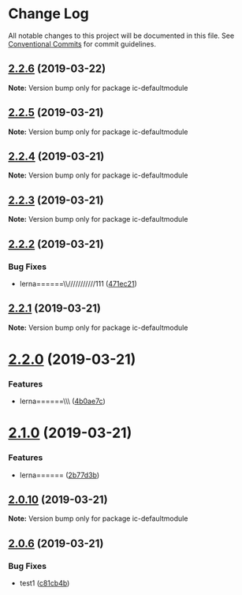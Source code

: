 # Change Log

All notable changes to this project will be documented in this file.
See [Conventional Commits](https://conventionalcommits.org) for commit guidelines.

## [2.2.6](https://github.com/xiaolei/ic-defaultmodule/compare/ic-defaultmodule@2.2.5...ic-defaultmodule@2.2.6) (2019-03-22)

**Note:** Version bump only for package ic-defaultmodule





## [2.2.5](https://github.com/xiaolei/ic-defaultmodule/compare/ic-defaultmodule@2.2.4...ic-defaultmodule@2.2.5) (2019-03-21)

**Note:** Version bump only for package ic-defaultmodule





## [2.2.4](https://github.com/xiaolei/ic-defaultmodule/compare/ic-defaultmodule@2.2.3...ic-defaultmodule@2.2.4) (2019-03-21)

**Note:** Version bump only for package ic-defaultmodule





## [2.2.3](https://github.com/xiaolei/ic-defaultmodule/compare/ic-defaultmodule@2.2.2...ic-defaultmodule@2.2.3) (2019-03-21)

**Note:** Version bump only for package ic-defaultmodule





## [2.2.2](https://github.com/xiaolei/ic-defaultmodule/compare/ic-defaultmodule@2.2.1...ic-defaultmodule@2.2.2) (2019-03-21)


### Bug Fixes

* lerna======\\\\\///////////111 ([471ec21](https://github.com/xiaolei/ic-defaultmodule/commit/471ec21))





## [2.2.1](https://github.com/xiaolei/ic-defaultmodule/compare/ic-defaultmodule@2.2.0...ic-defaultmodule@2.2.1) (2019-03-21)

**Note:** Version bump only for package ic-defaultmodule





# [2.2.0](https://github.com/xiaolei/ic-defaultmodule/compare/ic-defaultmodule@2.1.0...ic-defaultmodule@2.2.0) (2019-03-21)


### Features

* lerna======\\\\\ ([4b0ae7c](https://github.com/xiaolei/ic-defaultmodule/commit/4b0ae7c))





# [2.1.0](https://github.com/xiaolei/ic-defaultmodule/compare/ic-defaultmodule@2.0.10...ic-defaultmodule@2.1.0) (2019-03-21)


### Features

* lerna====== ([2b77d3b](https://github.com/xiaolei/ic-defaultmodule/commit/2b77d3b))





## [2.0.10](https://github.com/xiaolei/ic-defaultmodule/compare/ic-defaultmodule@2.0.9...ic-defaultmodule@2.0.10) (2019-03-21)

**Note:** Version bump only for package ic-defaultmodule





## [2.0.6](https://github.com/xiaolei/ic-defaultmodule/compare/ic-defaultmodule@2.0.5...ic-defaultmodule@2.0.6) (2019-03-21)


### Bug Fixes

* test1 ([c81cb4b](https://github.com/xiaolei/ic-defaultmodule/commit/c81cb4b))
